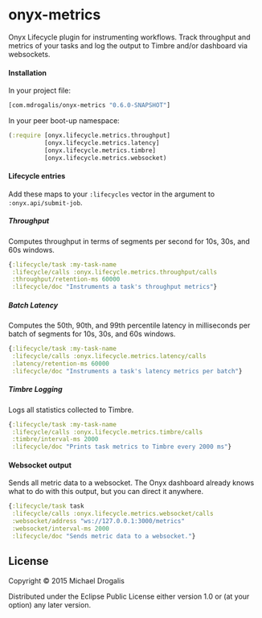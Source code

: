 # onyx-metrics

Onyx Lifecycle plugin for instrumenting workflows. Track throughput and metrics of your tasks and log the output to Timbre and/or dashboard via websockets.

#### Installation

In your project file:

```clojure
[com.mdrogalis/onyx-metrics "0.6.0-SNAPSHOT"]
```

In your peer boot-up namespace:

```clojure
(:require [onyx.lifecycle.metrics.throughput]
          [onyx.lifecycle.metrics.latency]
          [onyx.lifecycle.metrics.timbre]
          [onyx.lifecycle.metrics.websocket)
```

#### Lifecycle entries

Add these maps to your `:lifecycles` vector in the argument to `:onyx.api/submit-job`.

##### Throughput

Computes throughput in terms of segments per second for 10s, 30s, and 60s windows.

```clojure
{:lifecycle/task :my-task-name
 :lifecycle/calls :onyx.lifecycle.metrics.throughput/calls
 :throughput/retention-ms 60000
 :lifecycle/doc "Instruments a task's throughput metrics"}
```

##### Batch Latency

Computes the 50th, 90th, and 99th percentile latency in milliseconds per batch of segments for 10s, 30s, and 60s windows.

```clojure
{:lifecycle/task :my-task-name
 :lifecycle/calls :onyx.lifecycle.metrics.latency/calls
 :latency/retention-ms 60000
 :lifecycle/doc "Instruments a task's latency metrics per batch"}
```

##### Timbre Logging

Logs all statistics collected to Timbre.

```clojure
{:lifecycle/task :my-task-name
 :lifecycle/calls :onyx.lifecycle.metrics.timbre/calls
 :timbre/interval-ms 2000
 :lifecycle/doc "Prints task metrics to Timbre every 2000 ms"}
```

#### Websocket output

Sends all metric data to a websocket. The Onyx dashboard already knows what to do with this output, but you can direct it anywhere.

```clojure
{:lifecycle/task task
 :lifecycle/calls :onyx.lifecycle.metrics.websocket/calls
 :websocket/address "ws://127.0.0.1:3000/metrics"
 :websocket/interval-ms 2000
 :lifecycle/doc "Sends metric data to a websocket."}
```

## License

Copyright © 2015 Michael Drogalis

Distributed under the Eclipse Public License either version 1.0 or (at
your option) any later version.
